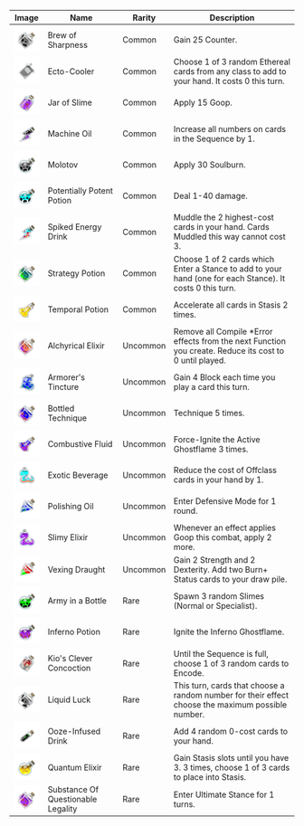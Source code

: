 | Image | Name | Rarity | Description |
| ----- | ---- | ------ | ----------- |
| ![](downfall/potions/BrewofSharpness.png) | Brew of Sharpness | Common | Gain 25 Counter. |
| ![](downfall/potions/Ecto-Cooler.png) | Ecto-Cooler | Common | Choose 1 of 3 random Ethereal cards from any class to add to your hand. It costs 0 this turn. |
| ![](downfall/potions/JarofSlime.png) | Jar of Slime | Common | Apply 15 Goop. |
| ![](downfall/potions/MachineOil.png) | Machine Oil | Common | Increase all numbers on cards in the Sequence by 1. |
| ![](downfall/potions/Molotov.png) | Molotov | Common | Apply 30 Soulburn. |
| ![](downfall/potions/PotentiallyPotentPotion.png) | Potentially Potent Potion | Common | Deal 1-40 damage. |
| ![](downfall/potions/SpikedEnergyDrink.png) | Spiked Energy Drink | Common | Muddle the 2 highest-cost cards in your hand. Cards Muddled this way cannot cost 3. |
| ![](downfall/potions/StrategyPotion.png) | Strategy Potion | Common | Choose 1 of 2 cards which Enter a Stance to add to your hand (one for each Stance). It costs 0 this turn. |
| ![](downfall/potions/TemporalPotion.png) | Temporal Potion | Common | Accelerate all cards in Stasis 2 times. |
| ![](downfall/potions/AlchyricalElixir.png) | Alchyrical Elixir | Uncommon | Remove all Compile *Error effects from the next Function you create. Reduce its cost to 0 until played. |
| ![](downfall/potions/ArmorersTincture.png) | Armorer's Tincture | Uncommon | Gain 4 Block each time you play a card this turn. |
| ![](downfall/potions/BottledTechnique.png) | Bottled Technique | Uncommon | Technique 5 times. |
| ![](downfall/potions/CombustiveFluid.png) | Combustive Fluid | Uncommon | Force-Ignite the Active Ghostflame 3 times. |
| ![](downfall/potions/ExoticBeverage.png) | Exotic Beverage | Uncommon | Reduce the cost of Offclass cards in your hand by 1. |
| ![](downfall/potions/PolishingOil.png) | Polishing Oil | Uncommon | Enter Defensive Mode for 1 round. |
| ![](downfall/potions/SlimyElixir.png) | Slimy Elixir | Uncommon | Whenever an effect applies Goop this combat, apply 2 more. |
| ![](downfall/potions/VexingDraught.png) | Vexing Draught | Uncommon | Gain 2 Strength and 2 Dexterity. Add two Burn+ Status cards to your draw pile. |
| ![](downfall/potions/ArmyinaBottle.png) | Army in a Bottle | Rare | Spawn 3 random Slimes (Normal or Specialist). |
| ![](downfall/potions/InfernoPotion.png) | Inferno Potion | Rare | Ignite the Inferno Ghostflame. |
| ![](downfall/potions/KiosCleverConcoction.png) | Kio's Clever Concoction | Rare | Until the Sequence is full, choose 1 of 3 random cards to Encode. |
| ![](downfall/potions/LiquidLuck.png) | Liquid Luck | Rare | This turn, cards that choose a random number for their effect choose the maximum possible number. |
| ![](downfall/potions/Ooze-InfusedDrink.png) | Ooze-Infused Drink | Rare | Add 4 random 0-cost cards to your hand. |
| ![](downfall/potions/QuantumElixir.png) | Quantum Elixir | Rare | Gain Stasis slots until you have 3. 3 times, choose 1 of 3 cards to place into Stasis. |
| ![](downfall/potions/SubstanceOfQuestionableLegality.png) | Substance Of Questionable Legality | Rare | Enter Ultimate Stance for 1 turns. |

